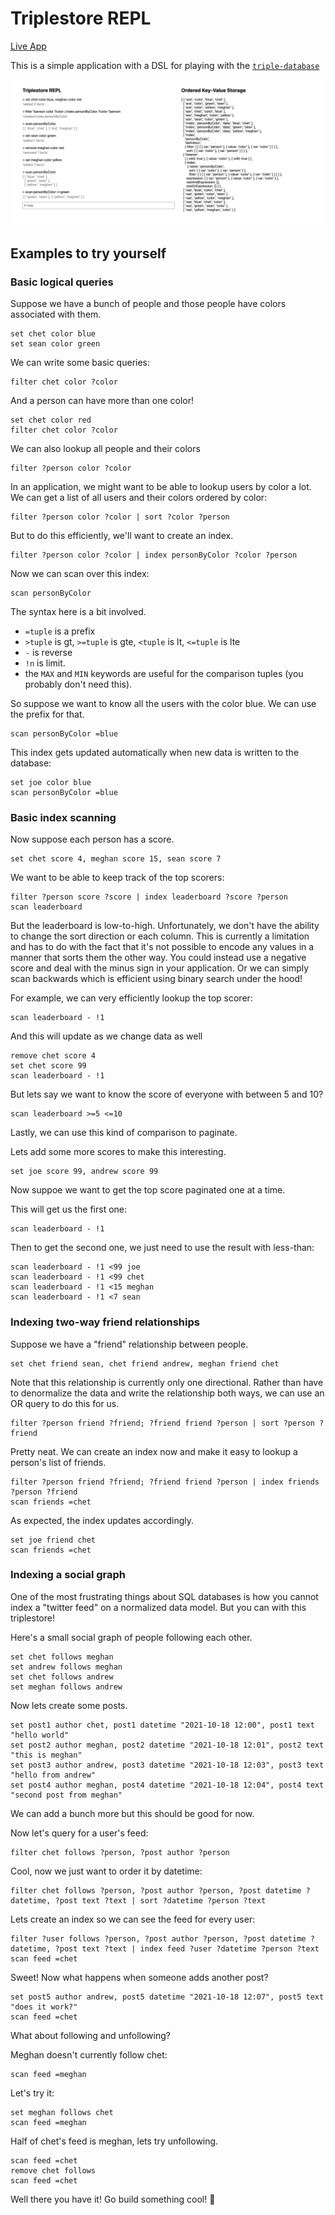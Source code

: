 # Triplestore REPL

[Live App](https://ccorcos.github.io/triplestore-repl)

This is a simple application with a DSL for playing with the [`triple-database`](https://github.com/ccorcos/triple-database/)

![](./example.png)

## Examples to try yourself

### Basic logical queries

Suppose we have a bunch of people and those people have colors associated with them.

```
set chet color blue
set sean color green
```

We can write some basic queries:

```
filter chet color ?color
```

And a person can have more than one color!

```
set chet color red
filter chet color ?color
```

We can also lookup all people and their colors

```
filter ?person color ?color
```

In an application, we might want to be able to lookup users by color a lot. We can get a list of all users and their colors ordered by color:

```
filter ?person color ?color | sort ?color ?person
```

But to do this efficiently, we'll want to create an index.

```
filter ?person color ?color | index personByColor ?color ?person
```

Now we can scan over this index:

```
scan personByColor
```

The syntax here is a bit involved.
- `=tuple` is a prefix
- `>tuple` is gt, `>=tuple` is gte, `<tuple` is lt, `<=tuple` is lte
- `-` is reverse
- `!n` is limit.
- the `MAX` and `MIN` keywords are useful for the comparison tuples (you probably don't need this).

So suppose we want to know all the users with the color blue. We can use the prefix for that.

```
scan personByColor =blue
```

This index gets updated automatically when new data is written to the database:

```
set joe color blue
scan personByColor =blue
```

### Basic index scanning

Now suppose each person has a score.

```
set chet score 4, meghan score 15, sean score 7
```

We want to be able to keep track of the top scorers:

```
filter ?person score ?score | index leaderboard ?score ?person
scan leaderboard
```

But the leaderboard is low-to-high. Unfortunately, we don't have the ability to change the sort direction or each column. This is currently a limitation and has to do with the fact that it's not possible to encode any values in a manner that sorts them the other way. You could instead use a negative score and deal with the minus sign in your application. Or we can simply scan backwards which is efficient using binary search under the hood!

For example, we can very efficiently lookup the top scorer:

```
scan leaderboard - !1
```

And this will update as we change data as well

```
remove chet score 4
set chet score 99
scan leaderboard - !1
```

But lets say we want to know the score of everyone with between 5 and 10?

```
scan leaderboard >=5 <=10
```

Lastly, we can use this kind of comparison to paginate.

Lets add some more scores to make this interesting.

```
set joe score 99, andrew score 99
```

Now suppoe we want to get the top score paginated one at a time.

This will get us the first one:

```
scan leaderboard - !1
```

Then to get the second one, we just need to use the result with less-than:

```
scan leaderboard - !1 <99 joe
scan leaderboard - !1 <99 chet
scan leaderboard - !1 <15 meghan
scan leaderboard - !1 <7 sean
```

### Indexing two-way friend relationships

Suppose we have a "friend" relationship between people.

```
set chet friend sean, chet friend andrew, meghan friend chet
```

Note that this relationship is currently only one directional. Rather than have to denormalize the data and write the relationship both ways, we can use an OR query to do this for us.

```
filter ?person friend ?friend; ?friend friend ?person | sort ?person ?friend
```

Pretty neat. We can create an index now and make it easy to lookup a person's list of friends.

```
filter ?person friend ?friend; ?friend friend ?person | index friends ?person ?friend
scan friends =chet
```

As expected, the index updates accordingly.

```
set joe friend chet
scan friends =chet
```

### Indexing a social graph

One of the most frustrating things about SQL databases is how you cannot index a "twitter feed" on a normalized data model. But you can with this triplestore!

Here's a small social graph of people following each other.

```
set chet follows meghan
set andrew follows meghan
set chet follows andrew
set meghan follows andrew
```

Now lets create some posts.

```
set post1 author chet, post1 datetime "2021-10-18 12:00", post1 text "hello world"
set post2 author meghan, post2 datetime "2021-10-18 12:01", post2 text "this is meghan"
set post3 author andrew, post3 datetime "2021-10-18 12:03", post3 text "hello from andrew"
set post4 author meghan, post4 datetime "2021-10-18 12:04", post4 text "second post from meghan"
```

We can add a bunch more but this should be good for now.

Now let's query for a user's feed:

```
filter chet follows ?person, ?post author ?person
```

Cool, now we just want to order it by datetime:

```
filter chet follows ?person, ?post author ?person, ?post datetime ?datetime, ?post text ?text | sort ?datetime ?person ?text
```

Lets create an index so we can see the feed for every user:

```
filter ?user follows ?person, ?post author ?person, ?post datetime ?datetime, ?post text ?text | index feed ?user ?datetime ?person ?text
scan feed =chet
```

Sweet! Now what happens when someone adds another post?

```
set post5 author andrew, post5 datetime "2021-10-18 12:07", post5 text "does it work?"
scan feed =chet
```

What about following and unfollowing?

Meghan doesn't currently follow chet:

```
scan feed =meghan
```

Let's try it:

```
set meghan follows chet
scan feed =meghan
```

Half of chet's feed is meghan, lets try unfollowing.

```
scan feed =chet
remove chet follows
scan feed =chet
```

Well there you have it! Go build something cool! 🍉
